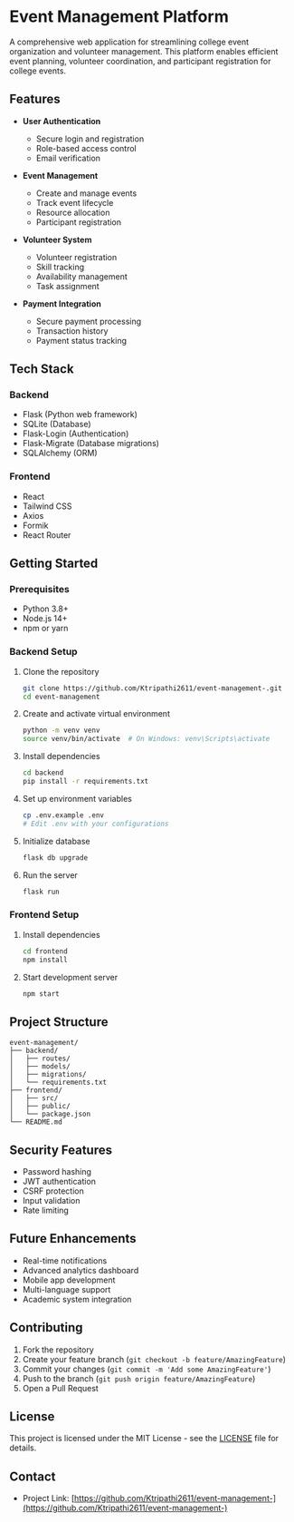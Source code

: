 # Event Management Platform

A comprehensive web application for streamlining college event organization and volunteer management. This platform enables efficient event planning, volunteer coordination, and participant registration for college events.

## Features

- **User Authentication**
  - Secure login and registration
  - Role-based access control
  - Email verification

- **Event Management**
  - Create and manage events
  - Track event lifecycle
  - Resource allocation
  - Participant registration

- **Volunteer System**
  - Volunteer registration
  - Skill tracking
  - Availability management
  - Task assignment

- **Payment Integration**
  - Secure payment processing
  - Transaction history
  - Payment status tracking

## Tech Stack

### Backend
- Flask (Python web framework)
- SQLite (Database)
- Flask-Login (Authentication)
- Flask-Migrate (Database migrations)
- SQLAlchemy (ORM)

### Frontend
- React
- Tailwind CSS
- Axios
- Formik
- React Router

## Getting Started

### Prerequisites
- Python 3.8+
- Node.js 14+
- npm or yarn

### Backend Setup
1. Clone the repository
   ```bash
   git clone https://github.com/Ktripathi2611/event-management-.git
   cd event-management
   ```

2. Create and activate virtual environment
   ```bash
   python -m venv venv
   source venv/bin/activate  # On Windows: venv\Scripts\activate
   ```

3. Install dependencies
   ```bash
   cd backend
   pip install -r requirements.txt
   ```

4. Set up environment variables
   ```bash
   cp .env.example .env
   # Edit .env with your configurations
   ```

5. Initialize database
   ```bash
   flask db upgrade
   ```

6. Run the server
   ```bash
   flask run
   ```

### Frontend Setup
1. Install dependencies
   ```bash
   cd frontend
   npm install
   ```

2. Start development server
   ```bash
   npm start
   ```

## Project Structure
```
event-management/
├── backend/
│   ├── routes/
│   ├── models/
│   ├── migrations/
│   └── requirements.txt
├── frontend/
│   ├── src/
│   ├── public/
│   └── package.json
└── README.md
```

## Security Features
- Password hashing
- JWT authentication
- CSRF protection
- Input validation
- Rate limiting

## Future Enhancements
- Real-time notifications
- Advanced analytics dashboard
- Mobile app development
- Multi-language support
- Academic system integration

## Contributing
1. Fork the repository
2. Create your feature branch (`git checkout -b feature/AmazingFeature`)
3. Commit your changes (`git commit -m 'Add some AmazingFeature'`)
4. Push to the branch (`git push origin feature/AmazingFeature`)
5. Open a Pull Request

## License
This project is licensed under the MIT License - see the [LICENSE](LICENSE) file for details.

## Contact
- Project Link: [https://github.com/Ktripathi2611/event-management-](https://github.com/Ktripathi2611/event-management-)